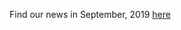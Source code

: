Find our news in September, 2019 [here](https://drive.google.com/file/d/1pWMrqve_KPj7Z-IYfjojcwqSDtW4Yg5B/view?usp=drive_link)
